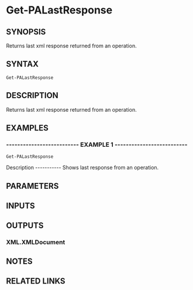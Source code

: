 ﻿---
external help file: pspaloalto-help.xml
Module Name: pspaloalto
online version: 
schema: 2.0.0
---

# Get-PALastResponse

## SYNOPSIS
Returns last xml response returned from an operation.

## SYNTAX

```
Get-PALastResponse
```

## DESCRIPTION
Returns last xml response returned from an operation.

## EXAMPLES

### -------------------------- EXAMPLE 1 --------------------------
```
Get-PALastResponse
```

Description
      -----------
      Shows last response from an operation.

## PARAMETERS

## INPUTS

## OUTPUTS

### XML.XMLDocument

## NOTES

## RELATED LINKS

